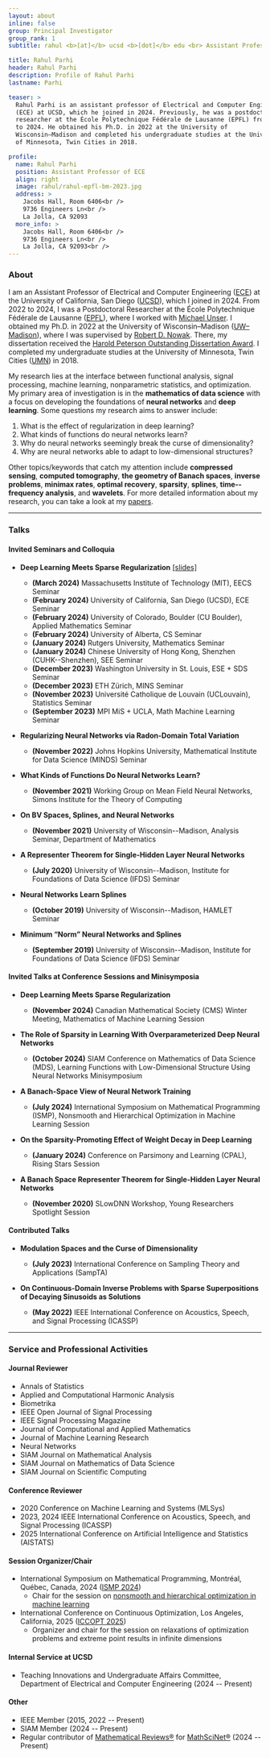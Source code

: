 ```yaml
---
layout: about
inline: false
group: Principal Investigator
group_rank: 1
subtitle: rahul <b>[at]</b> ucsd <b>[dot]</b> edu <br> Assistant Professor of <a href="https://www.ece.ucsd.edu/">ECE<a> at <a href="https://ucsd.edu/">UCSD</a>

title: Rahul Parhi
header: Rahul Parhi
description: Profile of Rahul Parhi
lastname: Parhi

teaser: >
  Rahul Parhi is an assistant professor of Electrical and Computer Engineering
  (ECE) at UCSD, which he joined in 2024. Previously, he was a postdoctoral
  researcher at the École Polytechnique Fédérale de Lausanne (EPFL) from 2022
  to 2024. He obtained his Ph.D. in 2022 at the University of
  Wisconsin–Madison and completed his undergraduate studies at the University
  of Minnesota, Twin Cities in 2018.

profile:
  name: Rahul Parhi
  position: Assistant Professor of ECE
  align: right
  image: rahul/rahul-epfl-bm-2023.jpg
  address: >
    Jacobs Hall, Room 6406<br />
    9736 Engineers Ln<br />
    La Jolla, CA 92093
  more_info: >
    Jacobs Hall, Room 6406<br />
    9736 Engineers Ln<br />
    La Jolla, CA 92093<br />
---
```


### About

I am an Assistant Professor of Electrical and Computer Engineering
([ECE](https://www.ece.ucsd.edu/)) at the University of California, San Diego
([UCSD](https://ucsd.edu/)), which I joined in 2024. From 2022 to 2024, I was a
Postdoctoral Researcher at the École Polytechnique Fédérale de Lausanne
([EPFL](https://www.epfl.ch/en/)), where I worked with [Michael
Unser](http://bigwww.epfl.ch/unser/). I obtained my Ph.D. in 2022 at the
University of Wisconsin&ndash;Madison
([UW&ndash;Madison](https://www.wisc.edu/)), where I was supervised by [Robert
D. Nowak](https://nowak.ece.wisc.edu/). There, my dissertation received the
[Harold Peterson Outstanding Dissertation
Award](https://engineering.wisc.edu/blog/2023-ece-department-awards-reception-highlights-excellence/).
I completed my undergraduate studies at the University of Minnesota, Twin Cities
([UMN](https://twin-cities.umn.edu/)) in 2018.

My research lies at the interface between functional analysis, signal
processing, machine learning, nonparametric statistics, and optimization. My
primary area of investigation is in the **mathematics of data science** with a
focus on developing the foundations of **neural networks** and **deep
learning**. Some questions my research aims to answer include:

1. What is the effect of regularization in deep learning?
2. What kinds of functions do neural networks learn?
3. Why do neural networks seemingly break the curse of dimensionality?
4. Why are neural networks able to adapt to low-dimensional structures?

Other topics/keywords that catch my attention include
**compressed sensing**,
**computed tomography**,
**the geometry of Banach spaces**,
**inverse problems**,
**minimax rates**,
**optimal recovery**,
**sparsity**,
**splines**,
**time--frequency analysis**, and
**wavelets**.
For more detailed information about my research, you can take a look at my
[papers](/papers/).

---

<!-- prettier-ignore-start -->
### Talks

#### Invited Seminars and Colloquia

- **Deep Learning Meets Sparse Regularization** [[slides]](/slides/deep-meets-sparse-job-talk.pdf)
    - **(March 2024)** Massachusetts Institute of Technology (MIT), EECS Seminar
    - **(February 2024)** University of California, San Diego (UCSD), ECE Seminar
    - **(February 2024)** University of Colorado, Boulder (CU Boulder), Applied
      Mathematics Seminar
    - **(February 2024)** University of Alberta, CS Seminar
    - **(January 2024)** Rutgers University, Mathematics Seminar
    - **(January 2024)** Chinese University of Hong Kong, Shenzhen (CUHK--Shenzhen),
      SEE Seminar
    - **(December 2023)** Washington University in St. Louis, ESE + SDS Seminar
    - **(December 2023)** ETH Zürich, MINS Seminar
    - **(November 2023)** Université Catholique de Louvain (UCLouvain), Statistics Seminar
    - **(September 2023)** MPI MiS + UCLA, Math Machine Learning Seminar

- **Regularizing Neural Networks via Radon-Domain Total Variation**
    - **(November 2022)** Johns Hopkins University, Mathematical Institute for Data Science (MINDS) Seminar

- **What Kinds of Functions Do Neural Networks Learn?**
    - **(November 2021)** Working Group on Mean Field Neural Networks, Simons Institute for the Theory of Computing

- **On BV Spaces, Splines, and Neural Networks**
    - **(November 2021)** University of Wisconsin--Madison, Analysis Seminar, Department of Mathematics

- **A Representer Theorem for Single-Hidden Layer Neural Networks**
    - **(July 2020)** University of Wisconsin--Madison, Institute for Foundations of Data Science (IFDS) Seminar

- **Neural Networks Learn Splines**
    - **(October 2019)** University of Wisconsin--Madison, HAMLET Seminar

- **Minimum “Norm” Neural Networks and Splines**
    - **(September 2019)** University of Wisconsin--Madison, Institute for Foundations of Data Science (IFDS) Seminar

#### Invited Talks at Conference Sessions and Minisymposia

- **Deep Learning Meets Sparse Regularization**
    - **(November 2024)** Canadian Mathematical Society (CMS) Winter Meeting,
      Mathematics of Machine Learning Session

- **The Role of Sparsity in Learning With Overparameterized Deep Neural Networks**
    - **(October 2024)** SIAM Conference on Mathematics of Data Science (MDS), Learning Functions
      with Low-Dimensional Structure Using Neural Networks Minisymposium

- **A Banach-Space View of Neural Network Training**
    - **(July 2024)** International Symposium on Mathematical Programming (ISMP), Nonsmooth and
      Hierarchical Optimization in Machine Learning Session

- **On the Sparsity-Promoting Effect of Weight Decay in Deep Learning**
    - **(January 2024)** Conference on Parsimony and Learning (CPAL), Rising Stars Session

- **A Banach Space Representer Theorem for Single-Hidden Layer Neural Networks**
    - **(November 2020)** SLowDNN Workshop, Young Researchers Spotlight Session

#### Contributed Talks

- **Modulation Spaces and the Curse of Dimensionality**
    - **(July 2023)** International Conference on Sampling Theory and Applications (SampTA)

- **On Continuous-Domain Inverse Problems with Sparse Superpositions of Decaying Sinusoids as Solutions**
    - **(May 2022)** IEEE International Conference on Acoustics, Speech, and Signal Processing
      (ICASSP)

<!-- prettier-ignore-end -->

---

### Service and Professional Activities

#### Journal Reviewer

- Annals of Statistics
- Applied and Computational Harmonic Analysis
- Biometrika
- IEEE Open Journal of Signal Processing
- IEEE Signal Processing Magazine
- Journal of Computational and Applied Mathematics
- Journal of Machine Learning Research
- Neural Networks
- SIAM Journal on Mathematical Analysis
- SIAM Journal on Mathematics of Data Science
- SIAM Journal on Scientific Computing

#### Conference Reviewer

- 2020 Conference on Machine Learning and Systems (MLSys)
- 2023, 2024 IEEE International Conference on Acoustics, Speech, and Signal Processing (ICASSP)
- 2025 International Conference on Artificial Intelligence and Statistics (AISTATS)

#### Session Organizer/Chair

- International Symposium on Mathematical Programming, Montréal, Québec, Canada, 2024 ([ISMP 2024](https://ismp2024.gerad.ca/))
  - Chair for the session on [nonsmooth and hierarchical optimization in machine learning](https://ismp2024.gerad.ca/schedule/FB/336)
- International Conference on Continuous Optimization, Los Angeles, California, 2025 ([ICCOPT 2025](https://sites.google.com/view/iccopt2025))
  - Organizer and chair for the session on relaxations of optimization problems and extreme point results in infinite dimensions

#### Internal Service at UCSD

- Teaching Innovations and Undergraduate Affairs Committee, Department of
  Electrical and Computer Engineering (2024 -- Present)

#### Other

- IEEE Member (2015, 2022 -- Present)
- SIAM Member (2024 -- Present)
- Regular contributor of [Mathematical Reviews&reg;](https://www.ams.org/publications/math-reviews/math-reviews) for [MathSciNet&reg;](https://mathscinet.ams.org/mathscinet/publications-search) (2024 -- Present)

